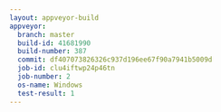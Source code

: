 ```yaml
---
layout: appveyor-build
appveyor:
  branch: master
  build-id: 41681990
  build-number: 387
  commit: df407073826326c937d196ee67f90a7941b5009d
  job-id: clu4iftwp24p46tn
  job-number: 2
  os-name: Windows
  test-result: 1
---
```

